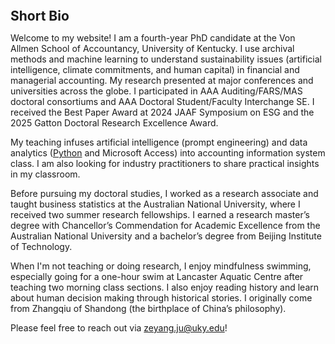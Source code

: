 
<h2 id="bio" style="margin: 2px 0px 0px;">  
<br> Short Bio   </h2>

Welcome to my website! I am a fourth-year PhD candidate at the Von Allmen School of Accountancy, University of Kentucky. I use archival methods and machine learning to understand sustainability issues (artificial intelligence, climate commitments, and human capital) in financial and managerial accounting. My research presented at major conferences and universities across the globe. I participated in AAA Auditing/FARS/MAS doctoral consortiums and AAA Doctoral Student/Faculty Interchange SE. I received the Best Paper Award at 2024 JAAF Symposium on ESG and the 2025 Gatton Doctoral Research Excellence Award.

My teaching infuses artificial intelligence (prompt engineering) and data analytics (<a href="https://github.com/zeyang1225/ACC424-Accounting-Information-System_Python" target="_blank">Python</a> and Microsoft Access) into accounting information system class. I am also looking for industry practitioners to share practical insights in my classroom.

Before pursuing my doctoral studies, I worked as a research associate and taught business statistics at the Australian National University, where I received two summer research fellowships. I earned a research master’s degree with Chancellor’s Commendation for Academic Excellence from the Australian National University and a bachelor’s degree from Beijing Institute of Technology. 

When I'm not teaching or doing research, I enjoy mindfulness swimming, especially going for a one-hour swim at Lancaster Aquatic Centre after teaching two morning class sections. I also enjoy reading history and learn about human decision making through historical stories. I originally come from Zhangqiu of Shandong (the birthplace of China’s philosophy).

Please feel free to reach out via <a href="zeyang.ju@uky.edu">zeyang.ju@uky.edu</a>!




